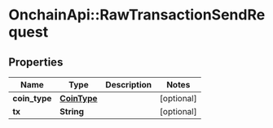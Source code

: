 # OnchainApi::RawTransactionSendRequest

## Properties
Name | Type | Description | Notes
------------ | ------------- | ------------- | -------------
**coin_type** | [**CoinType**](CoinType.md) |  | [optional] 
**tx** | **String** |  | [optional] 


